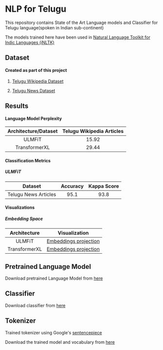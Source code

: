 # NLP for Telugu

This repository contains State of the Art Language models
 and Classifier for Telugu language(spoken in Indian sub-continent)

The models trained here have been used in [Natural Language Toolkit for Indic Languages
 (iNLTK)](https://github.com/goru001/inltk)

## Dataset

#### Created as part of this project
1. [Telugu Wikipedia Dataset](https://drive.google.com/file/d/1WmjmnTbNQr2wUeBZQq1NMIqCDpp1muHO)

2. [Telugu News Dataset](https://drive.google.com/open?id=1QH0qSlubK5pO_eqI7Y4HxWH6tFYT68f-)

## Results

#### Language Model Perplexity

| Architecture/Dataset | Telugu Wikipedia Articles |
|:--------:|:----:|
|   ULMFiT  |  15.92  |
|  TransformerXL |  29.44  |

#### Classification Metrics

##### ULMFiT

| Dataset | Accuracy | Kappa Score |
|:--------:|:----:|:----:|
| Telugu News Articles |  95.1  |  93.8  |

#### Visualizations
 
##### Embedding Space

| Architecture | Visualization |
|:--------:|:----:|
| ULMFiT | [Embeddings projection](https://projector.tensorflow.org/?config=https://raw.githubusercontent.com/Shubhamjain27/nlp-for-telugu/master/language-model/embedding_projector_config.json) |
| TransformerXL | [Embeddings projection](https://projector.tensorflow.org/?config=https://raw.githubusercontent.com/Shubhamjain27/nlp-for-telugu/master/language-model/embedding_projector_transformer_config.json)  |



## Pretrained Language Model

Download pretrained Language Model from [here](https://drive.google.com/open?id=1-0aJdbOcdw5_JYQIwHY04hlDY8tOQSIk)


## Classifier

Download classifier from [here](https://drive.google.com/file/d/1--DPjXphTDsn0XZV1GnXvltoy7BqK4za)


## Tokenizer

Trained tokenizer using Google's [sentencepiece](https://github.com/google/sentencepiece)

Download the trained model and vocabulary from [here](https://drive.google.com/open?id=19ew2B2IPy_t7hRFnNDFvIvysAUtv2SNt)
